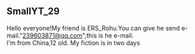 ## SmallYT_29
Hello everyone!My friend is ERS_Rohu.You can give he send e-mail."239603871@qq.com",this is he e-mail.  
I'm from China,12 old.
My fiction is in two days 
